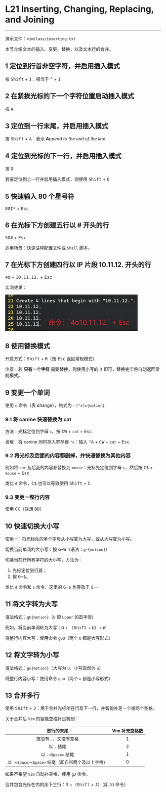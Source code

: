 # L21 Inserting, Changing, Replacing, and Joining
---

演示文件：`vimclass/inserting.txt`

本节介绍文本的插入、变更、替换，以及文本行的合并。



## 1 定位到行首非空字符，并启用插入模式

按 <kbd>Shift</kbd> + <kbd>I</kbd>：相当于 <kbd>^</kbd> + <kbd>I</kbd>



## 2 在紧挨光标的下一个字符位置启动插入模式

按 <kbd>A</kbd>



## 3 定位到一行末尾，并启用插入模式

按 <kbd>Shift</kbd> + <kbd>A</kbd>：表示 ***A**ppend to the end of the line*



## 4 定位到光标的下一行，并启用插入模式

按 <kbd>O</kbd>

若要定位到上一行并启用插入模式，则使用 <kbd>Shift</kbd> + <kbd>O</kbd>



## 5 快速输入 80 个星号符

<kbd>8</kbd><kbd>0</kbd><kbd>I</kbd><kbd>*</kbd> + <kbd>Esc</kbd>



## 6 在光标下方创建五行以 # 开头的行

<kbd>5</kbd><kbd>O</kbd><kbd>#</kbd> + <kbd>Esc</kbd>

适用场景：快速注释配置文件或 `Shell` 脚本。



## 7 在光标下方创建四行以 IP 片段 10.11.12. 开头的行

<kbd>4</kbd><kbd>O</kbd> + <kbd>10.11.12.</kbd> + <kbd>Esc</kbd>

实测效果：

![](../assets/21-1.png)



## 8 使用替换模式

开启方式：<kbd>Shift</kbd> + <kbd>R</kbd>（按 <kbd>Esc</kbd> 返回常规模式）

注意：若 **只有一个字符** 需要替换，则使用小写的 <kbd>R</kbd> 即可，替换完毕将自动返回常规模式。



## 9 变更一个单词

使用 `c` 命令（表 **c**hange），格式为：`["x]c{motion}`



### 9.1 将 canine 快速替换为 cat

方法：光标定位到字母 `c`，按 <kbd>C</kbd><kbd>W</kbd> + `cat` + <kbd>Esc</kbd>

发散：将 canine 同时存入寄存器 `"a`：输入 <kbd>"</kbd><kbd>A</kbd> + <kbd>C</kbd><kbd>W</kbd> + `cat` + <kbd>Esc</kbd>



### 9.2 将光标及后面的内容都删掉，并快速替换为其他内容

例如将 `car` 及后面的内容都替换为 `mouse`：光标先定位到字母 `c`，然后按 <kbd>C</kbd><kbd>$</kbd> + `mouse` + <kbd>Esc</kbd>

类比 `d` 命令，<kbd>C</kbd><kbd>$</kbd> 也可以等效使用 <kbd>Shift</kbd> + <kbd>C</kbd>



### 9.3 变更一整行内容

使用 <kbd>C</kbd><kbd>C</kbd>（联想 <kbd>D</kbd><kbd>D</kbd>）



## 10 快速切换大小写

使用 <kbd>~</kbd>：将光标处的单个字母从小写变为大写，或从大写变为小写。

切换当前单词的大小写：按 <kbd>G</kbd><kbd>~</kbd><kbd>W</kbd>（语法：`g~{motion}`）

切换当前行所有字符的大小写，方法为：

1. 光标定位到行首；
2. 按 <kbd>G</kbd><kbd>~</kbd><kbd>$</kbd>。

类比 `d` 命令和 `c` 命令，这里的 <kbd>G</kbd><kbd>~</kbd><kbd>$</kbd> 也等效于 <kbd>G</kbd><kbd>~</kbd><kbd>~</kbd>



## 11 将文字转为大写

语法格式：`gU{motion}`（`U` 即 `Upper` 的首字母）

例如，将当前单词转为大写：<kbd>G</kbd> + （<kbd>Shift</kbd> + <kbd>U</kbd>）+ <kbd>W</kbd>

将整行内容大写：使用命令 `gUU`（两个 `U` 都是大写形式）



## 12 将文字转为小写

语法格式：`gu{motion}`（大写为 `U`，小写自然为 `u`）

将整行内容小写：使用命令 `guu`（两个 `u` 都是小写形式）



## 13 合并多行

使用 <kbd>Shift</kbd> + <kbd>J</kbd>：用于合并光标所在行及下一行，并智能补足一个或两个空格。

关于合并后 `Vim` 的智能空格补足机制：

| 首行的末尾 | Vim 补充空格数 |
| :--------: | :------------: |
|  既没有 `.`、又没有空格  | 1 |
| 以 `.` 结尾 | 2 |
| 以 `.<Space>` 结尾 | 1 |
| 以 `.<Space><Space>` 结尾（即自带两个及以上空格） | 0 |

如果不希望 `Vim` 自动补空格，使用 `gJ` 命令。

合并包含光标在内的余下三行：<kbd>3</kbd> +（<kbd>Shift</kbd> + <kbd>J</kbd>）（即 `3J` 命令）

